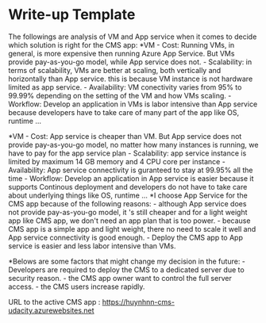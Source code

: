 # Write-up Template

The followings are analysis of VM and App service when it comes to decide which solution is right for the CMS app:
*VM
    - Cost: Running VMs, in general, is more expensive then running Azure App Service. But VMs provide pay-as-you-go model, while App service does not.
    - Scalability: in terms of scalability, VMs are better at scaling, both vertically and horizontally than App service. this is because VM instance is not hardware limited as app service.
    - Availability: VM conectivity varies from 95% to 99.99% depending on the setting of the VM and how VMs scaling.
    - Workflow: Develop an application in VMs is labor intensive than App service because developers have to take care of many part of the app like OS, runtime ...

*VM
    - Cost: App service is cheaper than VM. But App service does not provide pay-as-you-go model, no matter how many instances is running, we have to pay for the app service plan
    - Scalability: app service instance is limited by maximum 14 GB memory and 4 CPU core per instance
    - Availability: App service connectivity is guranteed to stay at 99.95% all the time
    - Workflow: Develop an application in App service is easier because it supports Continous deployment and developers do not have to take care about underlying things like OS, runtime ...
*I choose App Service for the CMS app because of the following reasons:
    - although App service does not provide pay-as-you-go model, it 's still cheaper and  for a light weight app like CMS app, we don't need an app plan that is too power.
    - because CMS app is a simple app and light weight, there no need to scale it well and App service connectivity is good enough.
    - Deploy the CMS app to App service is easier and less labor intensive than VMs.

*Belows are some factors that might change my decision in the future:
    - Developers are required to deploy the CMS to a dedicated server due to security reason.
    - the CMS app owner want to control the full server access.
    - the CMS users increase rapidly.

URL to the active CMS app :
https://huynhnn-cms-udacity.azurewebsites.net


